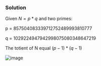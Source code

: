 ### Solution

Given $N = p*q$ and two primes:

p = 857504083339712752489993810777

q = 1029224947942998075080348647219

The totient of N equal $(p - 1) * (q - 1)$

![image](https://user-images.githubusercontent.com/126962960/233788109-bea924d4-2281-4071-9600-086153ae9875.png)
